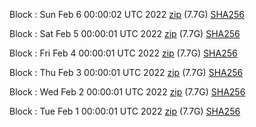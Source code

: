 Block [](https://insight.dash.org/insight/block/): Sun Feb  6 00:00:02 UTC 2022 [zip](https://dash-bootstrap.ams3.digitaloceanspaces.com/mainnet/2022-02-06/bootstrap.dat.zip) (7.7G) [SHA256](https://dash-bootstrap.ams3.digitaloceanspaces.com/mainnet/2022-02-06/sha256.txt)

Block [](https://insight.dash.org/insight/block/): Sat Feb  5 00:00:01 UTC 2022 [zip](https://dash-bootstrap.ams3.digitaloceanspaces.com/mainnet/2022-02-05/bootstrap.dat.zip) (7.7G) [SHA256](https://dash-bootstrap.ams3.digitaloceanspaces.com/mainnet/2022-02-05/sha256.txt)

Block [](https://insight.dash.org/insight/block/): Fri Feb  4 00:00:01 UTC 2022 [zip](https://dash-bootstrap.ams3.digitaloceanspaces.com/mainnet/2022-02-04/bootstrap.dat.zip) (7.7G) [SHA256](https://dash-bootstrap.ams3.digitaloceanspaces.com/mainnet/2022-02-04/sha256.txt)

Block [](https://insight.dash.org/insight/block/): Thu Feb  3 00:00:01 UTC 2022 [zip](https://dash-bootstrap.ams3.digitaloceanspaces.com/mainnet/2022-02-03/bootstrap.dat.zip) (7.7G) [SHA256](https://dash-bootstrap.ams3.digitaloceanspaces.com/mainnet/2022-02-03/sha256.txt)

Block [](https://insight.dash.org/insight/block/): Wed Feb  2 00:00:01 UTC 2022 [zip](https://dash-bootstrap.ams3.digitaloceanspaces.com/mainnet/2022-02-02/bootstrap.dat.zip) (7.7G) [SHA256](https://dash-bootstrap.ams3.digitaloceanspaces.com/mainnet/2022-02-02/sha256.txt)

Block [](https://insight.dash.org/insight/block/): Tue Feb  1 00:00:01 UTC 2022 [zip](https://dash-bootstrap.ams3.digitaloceanspaces.com/mainnet/2022-02-01/bootstrap.dat.zip) (7.7G) [SHA256](https://dash-bootstrap.ams3.digitaloceanspaces.com/mainnet/2022-02-01/sha256.txt)
